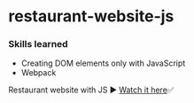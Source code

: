 # restaurant-website-js
<h3>Skills learned</h3>
<ul>
<li>Creating DOM elements only with JavaScript</li>
<li>Webpack</li>
</ul>
 Restaurant website with JS ▶️
 <a href="https://itsozod.github.io/restaurant-website-js/">Watch it here</a>✅
